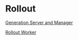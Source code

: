 # Rollout

[Generation Server and Manager](rollout/gserver.md)

[Rollout Worker](rollout/rollout_worker.md)
